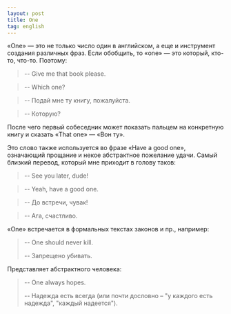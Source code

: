 ```yaml
---
layout: post
title: One
tag: english
---
```

«One» — это не только число один в английском, а еще и инструмент создания различных фраз. Если обобщить, то «one» — это который, кто-то, что-то. Поэтому:

> -- Give me that book please.

> -- Which one?

> -- Подай мне ту книгу, пожалуйста.

> -- Которую?

После чего первый собеседник может показать пальцем на конкретную книгу и сказать «That one» — «Вон ту».

Это слово также используется во фразе «Have a good one», означающий прощание и некое абстрактное пожелание удачи. Самый близкий перевод, который мне приходит в голову таков:

> -- See you later, dude!

> -- Yeah, have a good one.

> -- До встречи, чувак!

> -- Ага, счастливо.

«One» встречается в формальных текстах законов и пр., например:

> -- One should never kill.
>
> -- Запрещено убивать.

Представляет абстрактного человека:

> -- One always hopes.
>
> -- Надежда есть всегда (или почти дословно – "у каждого есть надежда", "каждый надеется").
